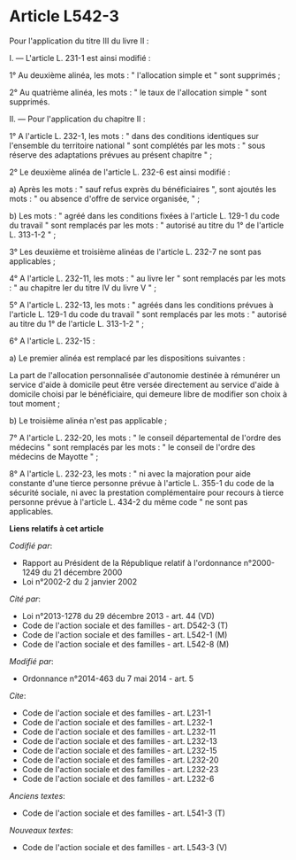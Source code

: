 # Article L542-3

Pour l'application du titre III du livre II : 

I. ― L'article L. 231-1 est ainsi modifié : 

1° Au deuxième alinéa, les mots : " l'allocation simple et " sont supprimés ; 

2° Au quatrième alinéa, les mots : " le taux de l'allocation simple " sont supprimés. 

II. ― Pour l'application du chapitre II : 

1° A l'article L. 232-1, les mots : " dans des conditions identiques sur l'ensemble du territoire national " sont complétés
par les mots : " sous réserve des adaptations prévues au présent chapitre " ; 

2° Le deuxième alinéa de l'article L. 232-6 est ainsi modifié : 

a) Après les mots : " sauf refus exprès du bénéficiaires ", sont ajoutés les mots : " ou absence d'offre de service
organisée, " ; 

b) Les mots : " agréé dans les conditions fixées à l'article L. 129-1 du code du travail " sont remplacés par les mots : "
autorisé au titre du 1° de l'article L. 313-1-2 " ; 

3° Les deuxième et troisième alinéas de l'article L. 232-7 ne sont pas applicables ; 

4° A l'article L. 232-11, les mots : " au livre Ier " sont remplacés par les mots : " au chapitre Ier du titre IV du livre V
" ; 

5° A l'article L. 232-13, les mots : " agréés dans les conditions prévues à l'article L. 129-1 du code du travail " sont
remplacés par les mots : " autorisé au titre du 1° de l'article L. 313-1-2 " ; 

6° A l'article L. 232-15 : 

a) Le premier alinéa est remplacé par les dispositions suivantes : 

La part de l'allocation personnalisée d'autonomie destinée à rémunérer un service d'aide à domicile peut être versée
directement au service d'aide à domicile choisi par le bénéficiaire, qui demeure libre de modifier son choix à tout moment ; 

b) Le troisième alinéa n'est pas applicable ; 

7° A l'article L. 232-20, les mots : " le conseil départemental de l'ordre des médecins " sont remplacés par les mots : " le
conseil de l'ordre des médecins de Mayotte " ; 

8° A l'article L. 232-23, les mots : " ni avec la majoration pour aide constante d'une tierce personne prévue à l'article L.
355-1 du code de la sécurité sociale, ni avec la prestation complémentaire pour recours à tierce personne prévue à l'article
L. 434-2 du même code " ne sont pas applicables.

**Liens relatifs à cet article**

_Codifié par_:

  - Rapport au Président de la République relatif à l'ordonnance n°2000-1249 du 21 décembre 2000
  - Loi n°2002-2 du 2 janvier 2002

_Cité par_:

  - Loi n°2013-1278 du 29 décembre 2013 - art. 44 (VD)
  - Code de l'action sociale et des familles - art. D542-3 (T)
  - Code de l'action sociale et des familles - art. L542-1 (M)
  - Code de l'action sociale et des familles - art. L542-8 (M)

_Modifié par_:

  - Ordonnance n°2014-463 du 7 mai 2014 - art. 5

_Cite_:

  - Code de l'action sociale et des familles - art. L231-1
  - Code de l'action sociale et des familles - art. L232-1
  - Code de l'action sociale et des familles - art. L232-11
  - Code de l'action sociale et des familles - art. L232-13
  - Code de l'action sociale et des familles - art. L232-15
  - Code de l'action sociale et des familles - art. L232-20
  - Code de l'action sociale et des familles - art. L232-23
  - Code de l'action sociale et des familles - art. L232-6

_Anciens textes_:

  - Code de l'action sociale et des familles - art. L541-3 (T)

_Nouveaux textes_:

  - Code de l'action sociale et des familles - art. L543-3 (V)
